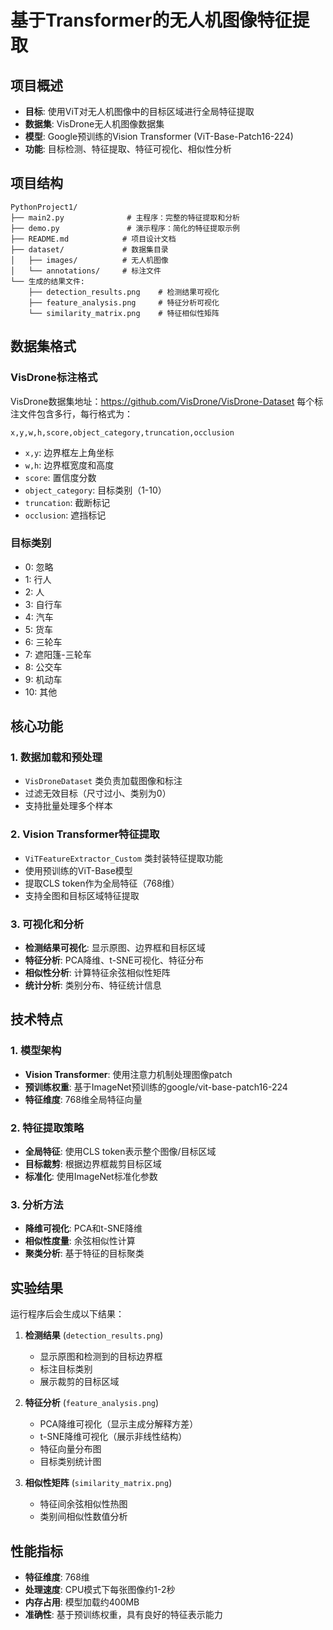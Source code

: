 # 基于Transformer的无人机图像特征提取

## 项目概述

- **目标**: 使用ViT对无人机图像中的目标区域进行全局特征提取
- **数据集**: VisDrone无人机图像数据集
- **模型**: Google预训练的Vision Transformer (ViT-Base-Patch16-224)
- **功能**: 目标检测、特征提取、特征可视化、相似性分析

## 项目结构

```
PythonProject1/
├── main2.py              # 主程序：完整的特征提取和分析
├── demo.py               # 演示程序：简化的特征提取示例
├── README.md            # 项目设计文档
├── dataset/             # 数据集目录
│   ├── images/          # 无人机图像
│   └── annotations/     # 标注文件
└── 生成的结果文件:
    ├── detection_results.png    # 检测结果可视化
    ├── feature_analysis.png     # 特征分析可视化
    └── similarity_matrix.png    # 特征相似性矩阵
```

## 数据集格式

### VisDrone标注格式
VisDrone数据集地址：https://github.com/VisDrone/VisDrone-Dataset
每个标注文件包含多行，每行格式为：
```
x,y,w,h,score,object_category,truncation,occlusion
```
- `x,y`: 边界框左上角坐标
- `w,h`: 边界框宽度和高度
- `score`: 置信度分数
- `object_category`: 目标类别（1-10）
- `truncation`: 截断标记
- `occlusion`: 遮挡标记

### 目标类别
- 0: 忽略
- 1: 行人
- 2: 人
- 3: 自行车
- 4: 汽车
- 5: 货车
- 6: 三轮车
- 7: 遮阳篷-三轮车
- 8: 公交车
- 9: 机动车
- 10: 其他

## 核心功能

### 1. 数据加载和预处理
- `VisDroneDataset` 类负责加载图像和标注
- 过滤无效目标（尺寸过小、类别为0）
- 支持批量处理多个样本

### 2. Vision Transformer特征提取
- `ViTFeatureExtractor_Custom` 类封装特征提取功能
- 使用预训练的ViT-Base模型
- 提取CLS token作为全局特征（768维）
- 支持全图和目标区域特征提取

### 3. 可视化和分析
- **检测结果可视化**: 显示原图、边界框和目标区域
- **特征分析**: PCA降维、t-SNE可视化、特征分布
- **相似性分析**: 计算特征余弦相似性矩阵
- **统计分析**: 类别分布、特征统计信息

## 技术特点

### 1. 模型架构
- **Vision Transformer**: 使用注意力机制处理图像patch
- **预训练权重**: 基于ImageNet预训练的google/vit-base-patch16-224
- **特征维度**: 768维全局特征向量

### 2. 特征提取策略
- **全局特征**: 使用CLS token表示整个图像/目标区域
- **目标裁剪**: 根据边界框裁剪目标区域
- **标准化**: 使用ImageNet标准化参数

### 3. 分析方法
- **降维可视化**: PCA和t-SNE降维
- **相似性度量**: 余弦相似性计算
- **聚类分析**: 基于特征的目标聚类

## 实验结果

运行程序后会生成以下结果：

1. **检测结果** (`detection_results.png`)
   - 显示原图和检测到的目标边界框
   - 标注目标类别
   - 展示裁剪的目标区域

2. **特征分析** (`feature_analysis.png`)
   - PCA降维可视化（显示主成分解释方差）
   - t-SNE降维可视化（展示非线性结构）
   - 特征向量分布图
   - 目标类别统计图

3. **相似性矩阵** (`similarity_matrix.png`)
   - 特征间余弦相似性热图
   - 类别间相似性数值分析

## 性能指标
- **特征维度**: 768维
- **处理速度**: CPU模式下每张图像约1-2秒
- **内存占用**: 模型加载约400MB
- **准确性**: 基于预训练权重，具有良好的特征表示能力


